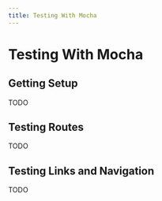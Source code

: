 ```yaml
---
title: Testing With Mocha
---
```


# Testing With Mocha

## Getting Setup

TODO

## Testing Routes

TODO

## Testing Links and Navigation

TODO
